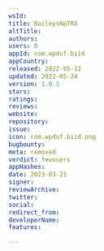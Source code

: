 ```yaml
---
wsId: 
title: BaileysNpTRX
altTitle: 
authors: 
users: 0
appId: com.wpduf.biid
appCountry: 
released: 2022-05-12
updated: 2022-05-24
version: 1.0.1
stars: 
ratings: 
reviews: 
website: 
repository: 
issue: 
icon: com.wpduf.biid.png
bugbounty: 
meta: removed
verdict: fewusers
appHashes: 
date: 2023-03-21
signer: 
reviewArchive: 
twitter: 
social: 
redirect_from: 
developerName: 
features: 

---
```


